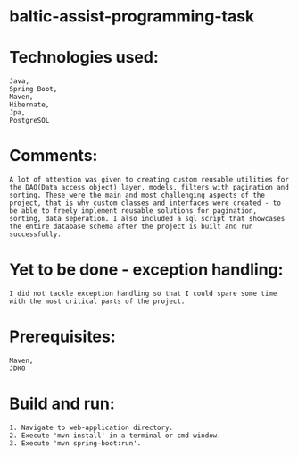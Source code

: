 # baltic-assist-programming-task

# Technologies used:
    Java,
    Spring Boot,
    Maven,
    Hibernate,
    Jpa,
    PostgreSQL
    
# Comments:
    A lot of attention was given to creating custom reusable utilities for the DAO(Data access object) layer, models, filters with pagination and sorting. These were the main and most challenging aspects of the project, that is why custom classes and interfaces were created - to be able to freely implement reusable solutions for pagination, sorting, data seperation. I also included a sql script that showcases the entire database schema after the project is built and run successfully.
    
# Yet to be done - exception handling:
    I did not tackle exception handling so that I could spare some time with the most critical parts of the project.
    
# Prerequisites:
    Maven,
    JDK8
    
# Build and run:
    1. Navigate to web-application directory.
    2. Execute 'mvn install' in a terminal or cmd window.
    3. Execute 'mvn spring-boot:run'.
